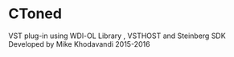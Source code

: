 # CToned
VST plug-in using WDl-OL Library , VSTHOST and Steinberg SDK
Developed by Mike Khodavandi 2015-2016
